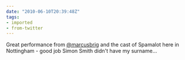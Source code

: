 ```yaml
---
date: "2010-06-10T20:39:48Z"
tags:
- imported
- from-twitter
---
```

Great performance from [@marcusbrig](/twitter/#/marcusbrig) and the cast of Spamalot here in Nottingham - good job Simon Smith didn't have my surname…
